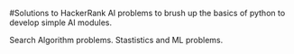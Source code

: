 #Solutions to HackerRank AI problems to brush up the basics of python to develop simple AI modules.

 Search Algorithm problems.
 Stastistics and ML problems.
